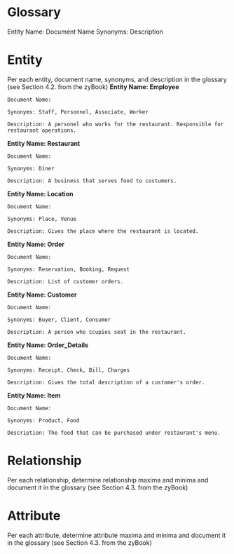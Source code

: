 # Glossary

Entity Name:
Document Name
Synonyms:
Description

# Entity
Per each entity, document name, synonyms, and description in the glossary (see Section 4.2. from the zyBook)
**Entity Name: Employee**

    Document Name:
    
    Synonyms: Staff, Personnel, Associate, Worker
    
    Description: A personel who works for the restaurant. Responsible for restaurant operations.
    
**Entity Name: Restaurant**

    Document Name:
    
    Synonyms: Diner
    
    Description: A business that serves food to costumers.
 
**Entity Name: Location**

    Document Name:
    
    Synonyms: Place, Venue
    
    Description: Gives the place where the restaurant is located.
    
**Entity Name: Order**

    Document Name:
    
    Synonyms: Reservation, Booking, Request
    
    Description: List of customer orders.
    
**Entity Name: Customer**

    Document Name:
    
    Synonyms: Buyer, Client, Consumer
    
    Description: A person who ccupies seat in the restaurant.
    
**Entity Name: Order_Details**

    Document Name:
    
    Synonyms: Receipt, Check, Bill, Charges
    
    Description: Gives the total description of a customer's order.
    
**Entity Name: Item**

    Document Name:
    
    Synonyms: Product, Food
    
    Description: The food that can be purchased under restaurant's menu.

# Relationship
Per each relationship, determine relationship maxima and minima and document it in the glossary (see Section 4.3. from the zyBook)

# Attribute
Per each attribute, determine attribute maxima and minima and document it in the glossary (see Section 4.3. from the zyBook)
